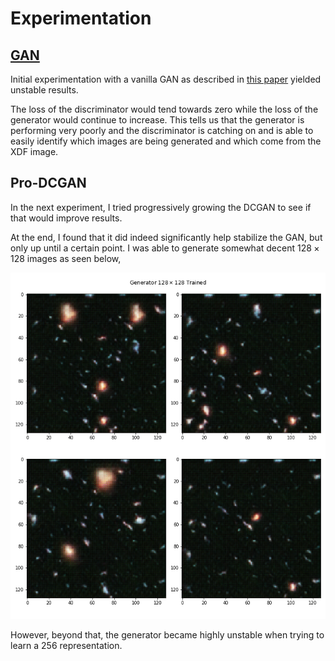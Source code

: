 # Experimentation

## [GAN](https://github.com/antoniojkim/DeepHubble/tree/master/model/DCGAN.ipynb)

Initial experimentation with a vanilla GAN as described in [this paper](https://arxiv.org/pdf/1406.2661.pdf) yielded unstable results.

The loss of the discriminator would tend towards zero while the loss of the generator would continue to increase. This tells us that the generator is performing very poorly and the discriminator is catching on and is able to easily identify which images are being generated and which come from the XDF image.

## Pro-DCGAN

In the next experiment, I tried progressively growing the DCGAN to see if that would improve results.

At the end, I found that it did indeed significantly help stabilize the GAN, but only up until a certain point. I was able to generate somewhat decent $128 \times 128$ images as seen below,

![](../images/generator_trained_128x128.png)

However, beyond that, the generator became highly unstable when trying to learn a 256 representation.
